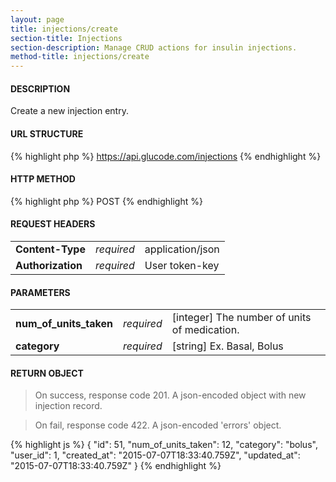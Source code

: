 ```yaml
---
layout: page
title: injections/create
section-title: Injections
section-description: Manage CRUD actions for insulin injections.
method-title: injections/create
---
```


#### DESCRIPTION
<p class="message">Create a new injection entry.</p>

#### URL STRUCTURE
{% highlight php %}
https://api.glucode.com/injections
{% endhighlight %}

#### HTTP METHOD
{% highlight php %}
POST
{% endhighlight %}

#### REQUEST HEADERS
<table>
  <tbody>
    <tr>
      <td><strong>Content-Type</strong></td>
      <td><em>required</em></td>
      <td>application/json</td>
    </tr>
    <tr>
      <td><strong>Authorization</strong></td>
      <td><em>required</em></td>
      <td>User token-key</td>
    </tr>
  </tbody>
</table>

#### PARAMETERS
<table>
  <tbody>
    <tr>
      <td><strong>num_of_units_taken</strong></td>
      <td><em>required</em></td>
      <td>[integer] The number of units of medication.</td>
    </tr>
    <tr>
      <td><strong>category</strong></td>
      <td><em>required</em></td>
      <td>[string] Ex. Basal, Bolus</td>
    </tr>
  </tbody>
</table>

#### RETURN OBJECT
>On success, response code 201. A json-encoded object with new injection record.

>On fail, response code 422. A json-encoded 'errors' object.

{% highlight js %}
{
    "id": 51,
    "num_of_units_taken": 12,
    "category": "bolus",
    "user_id": 1,
    "created_at": "2015-07-07T18:33:40.759Z",
    "updated_at": "2015-07-07T18:33:40.759Z"
}
{% endhighlight %}
